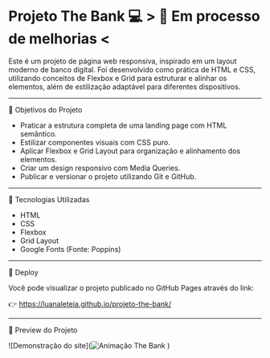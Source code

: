 # Projeto The Bank 💻   > 🔧 Em processo de melhorias <


Este é um projeto de página web responsiva, inspirado em um layout moderno de banco digital.
Foi desenvolvido como prática de HTML e CSS, utilizando conceitos de Flexbox e Grid para estruturar e alinhar os elementos, além de estilização adaptável para diferentes dispositivos.

---

🧠 Objetivos do Projeto

- Praticar a estrutura completa de uma landing page com HTML semântico.
- Estilizar componentes visuais com CSS puro.
- Aplicar Flexbox e Grid Layout para organização e alinhamento dos elementos.
- Criar um design responsivo com Media Queries.
- Publicar e versionar o projeto utilizando Git e GitHub.

---

🔧 Tecnologias Utilizadas

- HTML
- CSS
- Flexbox
- Grid Layout
- Google Fonts (Fonte: Poppins)

---

  🔗 Deploy

Você pode visualizar o projeto publicado no GitHub Pages através do link:

👉  https://luanaleteia.github.io/projeto-the-bank/

---

👀 Preview do Projeto

![Demonstração do site](![Animação The Bank](https://github.com/user-attachments/assets/e2701f15-43a8-4b2b-b9a2-b424ca6e92e0)
)


